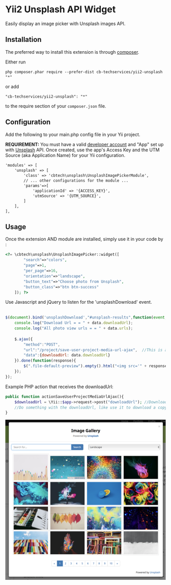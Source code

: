 Yii2 Unsplash API Widget
========================
Easily display an image picker with Unsplash images API.

Installation
------------

The preferred way to install this extension is through [composer](http://getcomposer.org/download/).

Either run

```
php composer.phar require --prefer-dist cb-techservices/yii2-unsplash "*"
```

or add

```
"cb-techservices/yii2-unsplash": "*"
```

to the require section of your `composer.json` file.

Configuration
------------
Add the following to your main.php config file in your Yii project.

**REQUIREMENT:** You must have a valid [developer account](https://unsplash.com/documentation#getting-started) and "App" set up with [Unsplash](https://unsplash.com) API.  Once created, use the app's Access Key and the UTM Source (aka Application Name) for your Yii configuration.

```
'modules' => [
	'unsplash' => [
        'class' => 'cbtech\unsplash\UnsplashImagePickerModule',
        // ... other configurations for the module ...
        'params'=>[
        	'applicationId'	=> '{ACCESS_KEY}',
			'utmSource' => '{UTM_SOURCE}',		
        ]
    ],	
],
```
Usage
-----

Once the extension AND module are installed, simply use it in your code by  :

```php
<?= \cbtech\unsplash\UnsplashImagePicker::widget([
		"search"=>"colors",
		"page"=>1,
		"per_page"=>16,
		"orientation"=>"landscape",
		"button_text"=>"Choose photo from Unsplash",
		"button_class"=>"btn btn-success"
	]); ?>
```

Use Javascript and jQuery to listen for the 'unsplashDownload' event.

```javascript

$(document).bind('unsplashDownload',"#unsplash-results",function(event, data){
	console.log("Download Url = = " + data.downloadUrl);
	console.log("All photo view urls = = " + data.urls);

	$.ajax({
		"method":"POST",
		"url":"/project/save-user-project-media-url-ajax",  //This is a custom PHP script that recieves the download URL of the photo and downloads it to the server.
		"data":{downloadUrl: data.downloadUrl}
	}).done(function(response){
		$(".file-default-preview").empty().html("<img src='" + response.data.media.url + "' style='width:200px;height:200px;object-fit:cover;'/>");
	});
});

```

Example PHP action that receives the downloadUrl: 
```php
public function actionSaveUserProjectMediaUrlAjax(){
	$downloadUrl = \Yii::$app->request->post("downloadUrl"); //Download URL sent via $_POST
	//Do something with the downloadUrl, like use it to download a copy of the photo to your server.
}
```

![Image of Yii2 Unsplash Image Picker](./screenshots/Screenshot1.png)